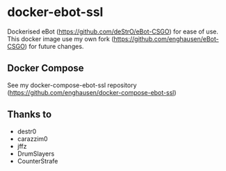 docker-ebot-ssl
================
Dockerised eBot (https://github.com/deStrO/eBot-CSGO) for ease of use.  
This docker image use my own fork (https://github.com/enghausen/eBot-CSGO) for future changes.

Docker Compose
--------------
See my docker-compose-ebot-ssl repository (https://github.com/enghausen/docker-compose-ebot-ssl)

Thanks to
-------
* destr0
* carazzim0
* jffz
* DrumSlayers
* CounterStrafe
